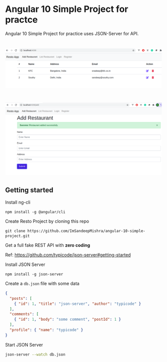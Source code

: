 # Angular 10 Simple Project for practce
Angular 10 Simple Project for practice uses JSON-Server for API.
# ![Angular 10 Practice Project](./resto-list.png)

# ![Angular 10 Practice Project](./resto-add.png)

## Getting started

Install ng-cli

```
npm install -g @angular/cli
```

Create Resto Project by cloning this repo

```
git clone https://github.com/ImSandeepMishra/angular-10-simple-project.git
```
Get a full fake REST API with __zero coding__

Ref: https://github.com/typicode/json-server#getting-started

Install JSON Server 

```
npm install -g json-server
```

Create a `db.json` file with some data

```json
{
  "posts": [
    { "id": 1, "title": "json-server", "author": "typicode" }
  ],
  "comments": [
    { "id": 1, "body": "some comment", "postId": 1 }
  ],
  "profile": { "name": "typicode" }
}
```

Start JSON Server

```bash
json-server --watch db.json
```
